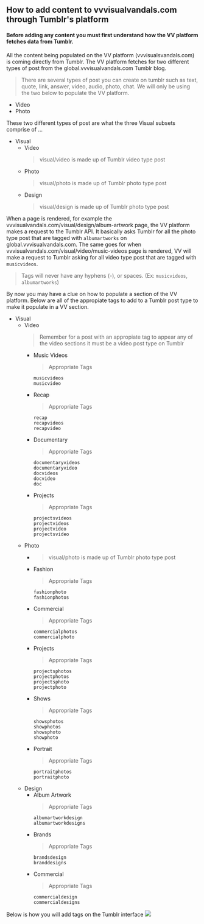 ## How to add content to vvvisualvandals.com through Tumblr's platform
#### Before adding any content you must first understand how the VV platform fetches data from Tumblr. 

  All the content being populated on the VV platform (vvvisualsvandals.com) is coming directly from Tumblr. The VV platform fetches for two different types of post from the global.vvvisualvandals.com Tumblr blog. 
> There are several types of post you can create on tumblr such as text, quote, link, answer, video, audio, photo, chat. We will only be using the two below to populate the VV platform.
- Video
- Photo

These two different types of post are what the three Visual subsets comprise of ...
- Visual
  - Video 
    > visual/video is made up of Tumblr video type post
  - Photo
    > visual/photo is made up of Tumblr photo type post
  - Design
    > visual/design is made up of Tumblr photo type post
    
When a page is rendered, for example the vvvisualvandals.com/visual/design/album-artwork page, the VV platform makes a request to the Tumblr API. It basically asks Tumblr for all the photo type post that are tagged with `albumartworks` on global.vvvisualvandals.com. The same goes for when vvvisualvandals.com/visual/video/music-videos page is rendered, VV will make a request to Tumblr asking for all video type post that are tagged with `musicvideos`. 
> Tags will never have any hyphens (-), or spaces. (Ex: `musicvideos`, `albumartworks`)

By now you may have a clue on how to populate a section of the VV platform. Below are all of the appropiate tags to add to a Tumblr post type to make it populate in a VV section.

- Visual
  - Video
    > Remember for a post with an appropiate tag to appear any of the video sections it must be a video post type on Tumblr
    - Music Videos 
      > Appropriate Tags
      ```
      musicvideos
      musicvideo
      ```
    - Recap
      > Appropriate Tags
      ```
      recap
      recapvideos
      recapvideo
      ```
    - Documentary
      > Appropriate Tags
      ```
      documentaryvideos
      documentaryvideo
      docvideos
      docvideo
      doc
      ```
    - Projects
      > Appropriate Tags
      ```
      projectsvideos
      projectvideos
      projectvideo 
      projectsvideo
      ```
  - Photo
    - > visual/photo is made up of Tumblr photo type post
    - Fashion 
      > Appropriate Tags
       ```
       fashionphoto
       fashionphotos
       ```
    - Commercial 
      > Appropriate Tags
      ```
      commercialphotos
      commercialphoto
      ```
    - Projects 
      > Appropriate Tags
      ```
      projectsphotos 
      projectphotos 
      projectsphoto 
      projectphoto
      ```
    - Shows 
      > Appropriate Tags
      ```
      showsphotos
      showphotos
      showsphoto
      showphoto
      ```
    - Portrait 
      > Appropriate Tags
      ```
      portraitphotos
      portraitphoto
      ```
  - Design
      - Album Artwork 
        > Appropriate Tags
        ```
        albumartworkdesign
        albumartworkdesigns
        ```
      - Brands 
        > Appropriate Tags
        ```
        brandsdesign
        branddesigns
        ```
      - Commercial
        > Appropriate Tags
        ```
        commercialdesign
        commercialdesigns
        ```
Below is how you will add tags on the Tumblr interface
![](demo_for_readme.gif)

